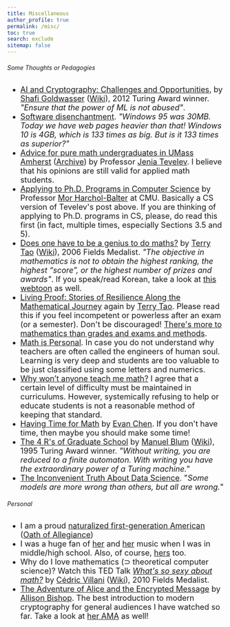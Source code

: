 ```yaml
---
title: Miscellaneous
author_profile: true
permalink: /misc/
toc: true
search: exclude
sitemap: false
---
```


<!-- Google tag (gtag.js) -->
<script async src="https://www.googletagmanager.com/gtag/js?id=G-30GFV5VTPS"></script>
<script>
  window.dataLayer = window.dataLayer || [];
  function gtag(){dataLayer.push(arguments);}
  gtag('js', new Date());

  gtag('config', 'G-30GFV5VTPS');
</script>

###### Some Thoughts or Pedagogies
<font size="4">
<ul>
	<li>
	<a href="https://youtu.be/RIfgWZwtlO4">AI and Cryptography: Challenges and Opportunities</a>, by <a href="http://people.csail.mit.edu/shafi/">Shafi Goldwasser</a> (<a href="https://en.wikipedia.org/wiki/Shafi_Goldwasser">Wiki</a>), 2012 Turing Award winner. <i>"Ensure that the power of ML is not abused"</i>.
	</li>

<li>
	<a href="https://tonsky.me/blog/disenchantment/?fbclid=IwAR3xwKo5ZA5yhTXVtJT7mnptk5gN5GAJwXXIf1GKhqUPsauaIy1d0rgY4uc">Software disenchantment</a>. <i>"Windows 95 was 30MB. Today we have web pages heavier than that! Windows 10 is 4GB, which is 133 times as big. But is it 133 times as superior?"</i>
	</li>
	
<li>
	<a href="http://people.math.umass.edu/~tevelev/grad_advice.html">Advice for pure math undergraduates in UMass Amherst</a> (<a href="https://web.archive.org/web/20210126014044/https://people.math.umass.edu/~tevelev/grad_advice.html">Archive</a>) by Professor <a href="http://people.math.umass.edu/~tevelev/index.html">Jenia Tevelev</a>. I believe that his opinions are still valid for applied math students.
	</li>

 <li>
	<a href="https://www.cs.cmu.edu/~harchol/gradschooltalk.pdf">Applying to Ph.D. Programs in Computer Science</a> by Professor <a href="https://www.cs.cmu.edu/~harchol/">Mor Harchol-Balter</a> at CMU. Basically a CS version of Tevelev's post above. If you are thinking of applying to Ph.D. programs in CS, please, do read this first (in fact, multiple times, especially Sections 3.5 and 5). 
	</li>
	
<li>
	<a href="https://terrytao.wordpress.com/career-advice/does-one-have-to-be-a-genius-to-do-maths/">Does one have to be a genius to do maths?</a> by <a href="https://www.math.ucla.edu/~tao/">Terry Tao</a> (<a href="https://en.wikipedia.org/wiki/Terence_Tao">Wiki</a>), 2006 Fields Medalist. <i>"The objective in mathematics is not to obtain the highest ranking, the highest “score”, or the highest number of prizes and awards"</i>. If you speak/read Korean, take a look at <a href="https://comic.naver.com/webtoon/detail.nhn?titleId=703853&no=5&weekday=sun">this webtoon</a> as well.
</li>
	
<li>
	<a href="https://terrytao.wordpress.com/2019/06/27/living-proof-stories-of-resilience-along-the-mathematical-journey/">Living Proof: Stories of Resilience Along the Mathematical Journey</a> again by <a href="https://www.math.ucla.edu/~tao/">Terry Tao</a>. Please read this if you feel incompetent or powerless after an exam (or a semester). Don't be discouraged! <a href="https://terrytao.wordpress.com/career-advice/theres-more-to-mathematics-than-grades-and-exams-and-methods/">There's more to mathematics than grades and exams and methods</a>.
	</li>
	
<li>
	<a href="https://www.theatlantic.com/education/archive/2021/09/bias-math-sexism-racism/620207/">Math is Personal</a>. In case you do not understand why teachers are often called the engineers of human soul. Learning is very deep and students are too valuable to be just classified using some letters and numerics. 
</li>
	
<li>
	<a href="https://www.dailyprincetonian.com/article/2022/02/stem-intro-courses-humanites-exploration">Why won’t anyone teach me math?</a> I agree that a certain level of difficulty must be maintained in curriculums. However, systemically refusing to help or educate students is not a reasonable method of keeping that standard. 
	</li>
	
<li>
	<a href="https://artofproblemsolving.com/community/c5h1147943p5421541">Having Time for Math</a> by <a href="https://web.evanchen.cc/">Evan Chen</a>. If you don't have time, then maybe you should make some time!
	</li>
	
<li>
	<a href="https://www.cs.cmu.edu/~mblum/research/pdf/grad.html">The 4 R's of Graduate School</a> by <a href="https://www.cs.cmu.edu/~mblum/">Manuel Blum</a> (<a href="https://en.wikipedia.org/wiki/Manuel_Blum">Wiki</a>), 1995 Turing Award winner. <i>"Without writing, you are reduced to a finite automaton. With writing you have the extraordinary power of a Turing machine."</i>
	</li>
	
  <li>
	<a href="https://www.edupristine.com/blog/11-facts-about-data-science">The Inconvenient Truth About Data Science</a>. "<i>Some models are more wrong than others, but all are wrong.</i>"
	</li>



</ul>

</font>


###### Personal
<font size="4">
<ul>

<li>
	I am a proud <a href="https://en.wikipedia.org/wiki/Immigrant_generations#First_generation">naturalized first-generation American</a> (<a href="https://www.uscis.gov/us-citizenship/naturalization-test/naturalization-oath-allegiance-united-states-america">Oath of Allegiance</a>)
</li>

<li>
	I was a huge fan of <a href="https://en.wikipedia.org/wiki/Miryo">her</a> and <a href="https://en.wikipedia.org/wiki/CL_(rapper)">her</a> music when I was in middle/high school. Also, of course, <a href="https://en.wikipedia.org/wiki/IU_(singer)">hers</a> too. 
</li>


<li>
	Why do I love mathematics (⊃ theoretical computer science)? Watch this TED Talk <a href="https://youtu.be/Kc0Kthyo0hU"><i>What's so sexy about math?</i></a> by <a href="https://cedricvillani.org/">Cédric Villani</a> (<a href="https://en.wikipedia.org/wiki/C%C3%A9dric_Villani">Wiki</a>), 2010 Fields Medalist.
</li>

<li>
  <a href="https://youtu.be/0wv0gmmNl04">The Adventure of Alice and the Encrypted Message</a> by <a href="https://www.thecomputersciencecomedian.com/">Allison Bishop</a>. The best introduction to modern cryptography for general audiences I have watched so far. Take a look at <a href="https://www.reddit.com/r/IAmA/comments/7j2qfr/growing_up_i_dreamed_of_being_a_writer_and_hated/">her AMA</a> as well!
</li>

<!---
<li>
	I have been practicing this: <a href="https://youtu.be/4Xp4F1h0YZM">How to pronounce German Mathematician's Names</a> (cw: swearing and memes). I am still struggling but I have gotten way better though.
</li>
--->



</ul>
</font>
